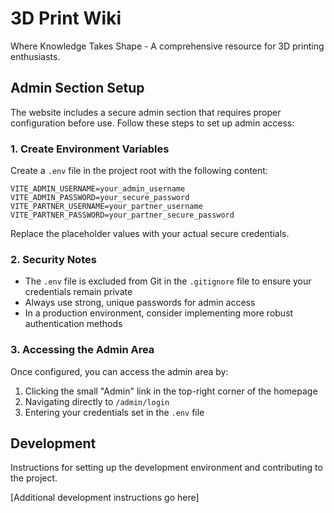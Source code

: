 # 3D Print Wiki

Where Knowledge Takes Shape - A comprehensive resource for 3D printing enthusiasts.

## Admin Section Setup

The website includes a secure admin section that requires proper configuration before use. Follow these steps to set up admin access:

### 1. Create Environment Variables

Create a `.env` file in the project root with the following content:

```
VITE_ADMIN_USERNAME=your_admin_username
VITE_ADMIN_PASSWORD=your_secure_password
VITE_PARTNER_USERNAME=your_partner_username
VITE_PARTNER_PASSWORD=your_partner_secure_password
```

Replace the placeholder values with your actual secure credentials.

### 2. Security Notes

- The `.env` file is excluded from Git in the `.gitignore` file to ensure your credentials remain private
- Always use strong, unique passwords for admin access
- In a production environment, consider implementing more robust authentication methods

### 3. Accessing the Admin Area

Once configured, you can access the admin area by:
1. Clicking the small "Admin" link in the top-right corner of the homepage
2. Navigating directly to `/admin/login`
3. Entering your credentials set in the `.env` file

## Development

Instructions for setting up the development environment and contributing to the project.

[Additional development instructions go here]
